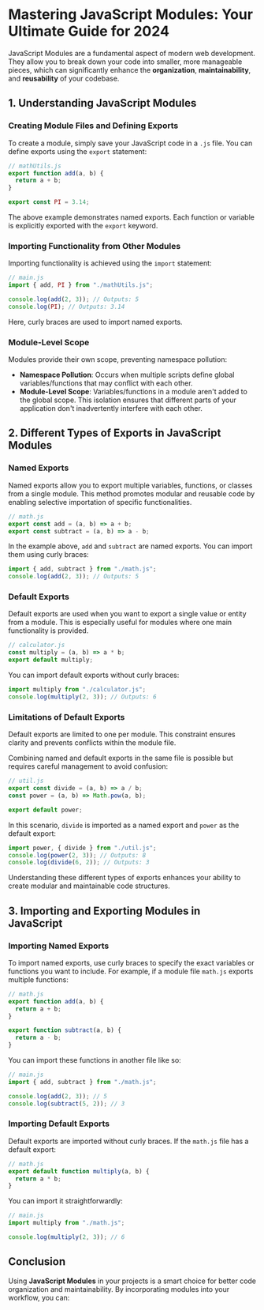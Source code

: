 # Mastering JavaScript Modules: Your Ultimate Guide for 2024

JavaScript Modules are a fundamental aspect of modern web development. They allow you to break down your code into smaller, more manageable pieces, which can significantly enhance the **organization**, **maintainability**, and **reusability** of your codebase.

## 1. Understanding JavaScript Modules

### Creating Module Files and Defining Exports

To create a module, simply save your JavaScript code in a `.js` file. You can define exports using the `export` statement:

```javascript
// mathUtils.js
export function add(a, b) {
  return a + b;
}

export const PI = 3.14;
```

The above example demonstrates named exports. Each function or variable is explicitly exported with the `export` keyword.

### Importing Functionality from Other Modules

Importing functionality is achieved using the `import` statement:

```javascript
// main.js
import { add, PI } from "./mathUtils.js";

console.log(add(2, 3)); // Outputs: 5
console.log(PI); // Outputs: 3.14
```

Here, curly braces are used to import named exports.

### Module-Level Scope

Modules provide their own scope, preventing namespace pollution:

- **Namespace Pollution**: Occurs when multiple scripts define global variables/functions that may conflict with each other.
- **Module-Level Scope**: Variables/functions in a module aren't added to the global scope. This isolation ensures that different parts of your application don't inadvertently interfere with each other.

## 2. Different Types of Exports in JavaScript Modules

### Named Exports

Named exports allow you to export multiple variables, functions, or classes from a single module. This method promotes modular and reusable code by enabling selective importation of specific functionalities.

```javascript
// math.js
export const add = (a, b) => a + b;
export const subtract = (a, b) => a - b;
```

In the example above, `add` and `subtract` are named exports. You can import them using curly braces:

```javascript
import { add, subtract } from "./math.js";
console.log(add(2, 3)); // Outputs: 5
```

### Default Exports

Default exports are used when you want to export a single value or entity from a module. This is especially useful for modules where one main functionality is provided.

```javascript
// calculator.js
const multiply = (a, b) => a * b;
export default multiply;
```

You can import default exports without curly braces:

```javascript
import multiply from "./calculator.js";
console.log(multiply(2, 3)); // Outputs: 6
```

### Limitations of Default Exports

Default exports are limited to one per module. This constraint ensures clarity and prevents conflicts within the module file.

Combining named and default exports in the same file is possible but requires careful management to avoid confusion:

```javascript
// util.js
export const divide = (a, b) => a / b;
const power = (a, b) => Math.pow(a, b);

export default power;
```

In this scenario, `divide` is imported as a named export and `power` as the default export:

```javascript
import power, { divide } from "./util.js";
console.log(power(2, 3)); // Outputs: 8
console.log(divide(6, 2)); // Outputs: 3
```

Understanding these different types of exports enhances your ability to create modular and maintainable code structures.

## 3. Importing and Exporting Modules in JavaScript

### Importing Named Exports

To import named exports, use curly braces to specify the exact variables or functions you want to include. For example, if a module file `math.js` exports multiple functions:

```javascript
// math.js
export function add(a, b) {
  return a + b;
}

export function subtract(a, b) {
  return a - b;
}
```

You can import these functions in another file like so:

```javascript
// main.js
import { add, subtract } from "./math.js";

console.log(add(2, 3)); // 5
console.log(subtract(5, 2)); // 3
```

### Importing Default Exports

Default exports are imported without curly braces. If the `math.js` file has a default export:

```javascript
// math.js
export default function multiply(a, b) {
  return a * b;
}
```

You can import it straightforwardly:

```javascript
// main.js
import multiply from "./math.js";

console.log(multiply(2, 3)); // 6
```

## Conclusion

Using **JavaScript Modules** in your projects is a smart choice for better code organization and maintainability. By incorporating modules into your workflow, you can:
